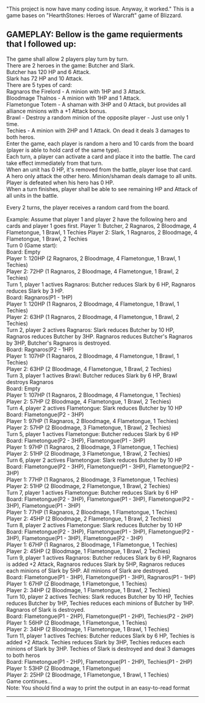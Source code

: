 "This project is now have many coding issue. Anyway, it worked."
This is a game bases on "HearthStones: Heroes of Warcraft" game of Blizzard.

GAMEPLAY:
Bellow is the game requierments that I followed up:
-----------------------------------------------------------------------------------------------------------------
The game shall allow 2 players play turn by turn.														
There are 2 heroes in the game: Butcher and Slark.														
	Butcher has 120 HP and 6 Attack.													
	Slark has 72 HP and 10 Attack.													
There are 5 types of card:														
	Ragnaros the Firelord - A minion with 1HP and 3 Attack.													
	Bloodmage Thalnos - A minion with 1HP and 1 Attack.													
	Flametongue Totem - A shaman with 3HP and 0 Attack, but provides all alliance minions with a +1 Attack bonus.													
	Brawl - Destroy a random minion of the opposite player - Just use only 1 time.													
	Techies - A minion with 2HP and 1 Attack. On dead it deals 3 damages to both heros.													
Enter the game, each player is random a hero and 10 cards from the board (player is able to hold card of the same type).														
Each turn, a player can activate a card and place it into the battle. The card take effect immediately from that turn.														
When an unit has 0 HP, it's removed from the battle, player lose that card.														
A hero only attack the other hero. Minion/shaman deals damage to all units.														
Player is defeated when his hero has 0 HP.														
When a turn finishes, player shall be able to see remaining HP and Attack of all units in the battle.														

Every 2 turns, the player receives a random card from the board.					

Example:
Assume that player 1 and player 2 have the following hero and cards and player 1 goes first.
	Player 1: Butcher, 2 Ragnaros, 2 Bloodmage, 4 Flametongue, 1 Brawl, 1 Techies
	Player 2: Slark, 1 Ragnaros, 2 Bloodmage, 4 Flametongue, 1 Brawl, 2 Techies													
Turn 0 (Game start):														
	Board: Empty													
	Player 1: 120HP (2 Ragnaros, 2 Bloodmage, 4 Flametongue, 1 Brawl, 1 Techies)													
	Player 2: 72HP (1 Ragnaros, 2 Bloodmage, 4 Flametongue, 1 Brawl, 2 Techies)													
Turn 1, player 1 actives Ragnaros: Butcher reduces Slark by 6 HP, Ragnaros reduces Slark by 3 HP.														
	Board: Ragnaros(P1 - 1HP)													
	Player 1: 120HP (1 Ragnaros, 2 Bloodmage, 4 Flametongue, 1 Brawl, 1 Techies)													
	Player 2: 63HP (1 Ragnaros, 2 Bloodmage, 4 Flametongue, 1 Brawl, 2 Techies)													
Turn 2, player 2 actives Ragnaros: Slark reduces Butcher by 10 HP, Ragnaros reduces Butcher by 3HP. Ragnaros reduces Butcher's Ragnaros by 3HP, Butcher's Ragnaros is destroyed.														
	Board: Ragnaros(P2 - 1HP)													
	Player 1: 107HP (1 Ragnaros, 2 Bloodmage, 4 Flametongue, 1 Brawl, 1 Techies)													
	Player 2: 63HP (2 Bloodmage, 4 Flametongue, 1 Brawl, 2 Techies)													
Turn 3, player 1 actives Brawl: Butcher reduces Slark by 6 HP, Brawl destroys Ragnaros														
	Board: Empty													
	Player 1: 107HP (1 Ragnaros, 2 Bloodmage, 4 Flametongue, 1 Techies)													
	Player 2: 57HP (2 Bloodmage, 4 Flametongue, 1 Brawl, 2 Techies)													
Turn 4, player 2 actives Flametongue: Slark reduces Butcher by 10 HP														
	Board: Flametongue(P2 - 3HP)													
	Player 1: 97HP (1 Ragnaros, 2 Bloodmage, 4 Flametongue, 1 Techies)													
	Player 2: 57HP (2 Bloodmage, 3 Flametongue, 1 Brawl, 2 Techies)													
Turn 5, player 1 actives Flametongue: Butcher reduces Slark by 6 HP														
	Board: Flametongue(P2 - 3HP), Flametongue(P1 - 3HP)													
	Player 1: 97HP (1 Ragnaros, 2 Bloodmage, 3 Flametongue, 1 Techies)													
	Player 2: 51HP (2 Bloodmage, 3 Flametongue, 1 Brawl, 2 Techies)													
Turn 6, player 2 actives Flametongue: Slark reduces Butcher by 10 HP														
	Board: Flametongue(P2 - 3HP), Flametongue(P1 - 3HP), Flametongue(P2 - 3HP)													
	Player 1: 77HP (1 Ragnaros, 2 Bloodmage, 3 Flametongue, 1 Techies)													
	Player 2: 51HP (2 Bloodmage, 2 Flametongue, 1 Brawl, 2 Techies)													
Turn 7, player 1 actives Flametongue: Butcher reduces Slark by 6 HP														
	Board: Flametongue(P2 - 3HP), Flametongue(P1 - 3HP), Flametongue(P2 - 3HP), Flametongue(P1 - 3HP)													
	Player 1: 77HP (1 Ragnaros, 2 Bloodmage, 1 Flametongue, 1 Techies)													
	Player 2: 45HP (2 Bloodmage, 2 Flametongue, 1 Brawl, 2 Techies)													
Turn 8, player 2 actives Flametongue: Slark reduces Butcher by 10 HP														
	Board: Flametongue(P2 - 3HP), Flametongue(P1 - 3HP), Flametongue(P2 - 3HP), Flametongue(P1 - 3HP), Flametongue(P2 - 3HP)													
	Player 1: 67HP (1 Ragnaros, 2 Bloodmage, 1 Flametongue, 1 Techies)													
	Player 2: 45HP (2 Bloodmage, 1 Flametongue, 1 Brawl, 2 Techies)													
Turn 9, player 1 actives Ragnaros: Butcher reduces Slark by 6 HP, Ragnaros is added +2 Attack, Ragnaros reduces Slark by 5HP, Ragnaros reduces each minions of Slark by 5HP. All minions of Slark are destroyed.														
	Board: Flametongue(P1 - 3HP), Flametongue(P1 - 3HP), Ragnaros(P1 - 1HP)													
	Player 1: 67HP (2 Bloodmage, 1 Flametongue, 1 Techies)													
	Player 2: 34HP (2 Bloodmage, 1 Flametongue, 1 Brawl, 2 Techies)													
Turn 10, player 2 actives Techies: Slark reduces Butcher by 10 HP, Techies reduces Butcher by 1HP, Techies reduces each minions of Butcher by 1HP. Ragnaros of Slark is destroyed.														
	Board: Flametongue(P1 - 2HP), Flametongue(P1 - 2HP), Techies(P2 - 2HP)													
	Player 1: 56HP (2 Bloodmage, 1 Flametongue, 1 Techies)													
	Player 2: 34HP (2 Bloodmage, 1 Flametongue, 1 Brawl, 1 Techies)													
Turn 11, player 1 actives Techies: Butcher reduces Slark by 6 HP, Techies is added +2 Attack. Techies reduces Slark by 3HP, Techies reduces each minions of Slark by 3HP. Techies of Slark is destroyed and deal 3 damages to both heros														
	Board: Flametongue(P1 - 2HP), Flametongue(P1 - 2HP), Techies(P1 - 2HP)													
	Player 1: 53HP (2 Bloodmage, 1 Flametongue)													
	Player 2: 25HP (2 Bloodmage, 1 Flametongue, 1 Brawl, 1 Techies)													
Game continues...														
Note: You should find a way to print the output in an easy-to-read format
				
-----------------------------------------------------------------------------------------------------------------
